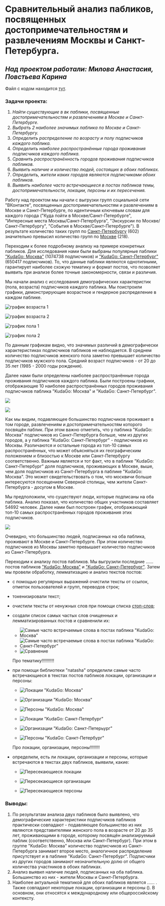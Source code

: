 # __Сравнительный анализ пабликов, посвященных достопримечательностям и развлечениям Москвы и Санкт-Петербурга.__

## _Над проектом работали: Милова Анастасия, Повстьева Карина_

Файл с кодом находится [тут]().

### __Задачи проекта:__

1. _Найти существующие в вк паблики, посвященные достопримечательностям и развлечениям в Москве и Санкт-Петербурге._
2. _Выбрать 2 наиболее значимых паблика по Москве и Санкт-Петербургу._
3. _Определить распределение по возрасту и полу подписчиков каждого паблика._
4. _Определить наиболее распространённые города проживания подписчиков каждого паблика._
5. _Сравнить распространённость городов проживания подписчиков пабликов._
6. _Выявить наличие и количество людей, состоящих в обоих пабликах._
7. _Определить, жители каких городов являются подписчиками обоих пабликов._
8. _Выявить наиболее часто встречающиеся в постах пабликов темы, достопримечательности, локации, персоны и их пересечения._

Работу над проектом мы начали с выгрузки групп социальной сети "ВКонтакте", посвященных достопримечательностям и развлечениям в Москве и Санкт-Петербурге, по идентичным ключевым словам для каждого города ("Куда пойти в Москве/Санкт-Петербурге", "Интересные места Москвы/Санкт-Петербурга", "Экскурсии по Москве/Санкт-Петербургу", "События в Москве/Санкт-Петербурге"). В результате количество таких групп по [Санкт-Петербургу](files/saved_groups_spb.tsv) (602) значительно превысил количество групп по [Москве](files/saved_groups_spb.tsv) (218).

Переходим к более подробному анализу на примере конкретных пабликов. Для исследования нами были выбраны популярные паблики ["KudaGo: Москва"](https://vk.com/kudago) (1074738 подписчиков) и ["KudaGo: Санкт-Петербург"](https://vk.com/kudagospb) (650417 подписчиков). То, что данные паблики являются однотипными, гарантирует наиболее схожую тематику и формат постов, что позволяет выявить при анализе более точные закономерности, связи и различия.

Мы начали анализ с исследования демографических характеристик (пола, возраста) подписчиков каждого паблика. Мы поистроили графики, демонстрирующие возрастное и гендерное распределение в каждом паблике. 

![график возраста 1](graphs/birth_count_msk.png)

![график возраста 2](graphs/birth_count_spb.png)


![график пола 1](graphs/sex_count_msk.png)

![график пола 2](graphs/sex_count_spb.png)



По данным графикам видно, что значимых различий в демографически характеристиках подписчиков пабликов не наблюдается. В среднем количество подписчиков женского пола заметно превышает количество подписчиков мужского пола. Средний возраст подписчиков - от 20 до 35 лет (1985 - 2000 годы рождения).

Далее нами были определены наиболее распространённые города проживания подписчиков каждого паблика. Были построены графики, отображающие 10 наиболее распространённых городов проживания подписчиков паблика "KudaGo: Москва" и "KudaGo: Санкт-Петербург".


![](graphs/city_count_msk.png)


![](graphs/city_count_spb.png)


Как мы видим, подавляющее большинство подписчиков проживает в том городе, развлечениям и достопримечательностям которого посвящён паблик. При этом важно отметить, что у паблика "KudaGo: Москва" подписчиков из Санкт-Петербурга больше, чем из других городов, а у паблика "KudaGo: Санкт-Петербург" - подписчиков из Москвы. Различаются и остальные города из топ-10 самых распространённых, что может объясняться их географическим положением и близостью к Москве или Санкт-Петербургу соответственно. Важным является и тот факт, что в паблике "KudaGo: Санкт-Петербург" доля подписчиков, проживающих в Москве, выше, чем доля подписчиков из Санкт-Петербурга в паблике "KudaGo: Москва". Это может свидетельствовать о том, что москвичи больше интересуются посещением Северной столицы, чем жители Санкт-Петербурга - досугом в Москве.

Мы предположили, что существуют люди, которые подписаны на оба паблика. Анализ показал, что количество общих участников составляет 54692 человек. Далее нами был построен график, отображающий топ-10 самых распространённых городов проживания этих подписчиков. 

![](graphs/city_count_inter.png)

Очевидно, что большинство людей, подписанных на оба паблика, проживают в Москве и Санкт-Петербурге. При этом количество подписчиков из Москвы заметно превышает количество подписчиков из Санкт-Петербурга.


Переходим к анализу постов пабликов. Мы выгрузили последние ...... постов пабликов ["KudaGo: Москва"](files/posts_msk) и ["KudaGo: Санкт-Петербург"](files/posts_spb). Затем мы провели обработку, лемматизацию и анализ текстов постов:

* с помощью регулярных выражений очистили тексты от ссылок, отметок пользователей и групп, переводов строк;

* токенизировали текст;
  
* очистили тексты от ненужных слов при помощи списка [стоп-слов](files/stopwords_russian.txt);

* создали список самых частых слов очищенных и лемматизированных постов и сравненили их:

     * ![Самые часто встречаемые слова в постах паблика "KudaGo: Москва"]()
     * ![Самые часто встречаемые слова в постах паблика "KudaGo: Санкт-Петербург"]()
     * ![Сравнение]()
     
     
  Про тематику!!!!!!!!!!

* при помощи библиотеки "natasha" определили самые часто встречающиеся в текстах постов пабликов локации, организации и персоны:

     * ![Локации "KudaGo: Москва"]()   
     
     * ![Организации "KudaGo: Москва"]() 
     
     * ![Персоны "KudaGo: Москва"]() 
     
     * ![Локации "KudaGo: Санкт-Петербург"]() 
     
     * ![Организации "KudaGo: Санкт-Петерьург"]() 
     
     * ![Персоны "KudaGo: Санкт-Петербург"]() 
     
  Про локации, организации, персоны!!!!!!!!
     
* определили, есть ли локации, организации и персоны, которые встречаются в текстах двух пабликов, выявили, какие:

     * ![Пересекающиеся локации]() 
     
     * ![Пересекающиеся организации]() 
     
     * ![Пересекающиеся персоны]() 


### __Выводы:__

1. По результатам анализа двух пабликов было выявлено, что демографические характеристики подписчиков пабликов практически совпадают - подавляющее большинство из них являются представителями женского пола в возрасте от 20 до 35 лет, проживающими в городе, которому посвящён анализируемый паблик (соответственно, Москва или Санкт-Петербург). При этом в группе "KudaGo: Москва" количество подписчиков из Санкт-Петербурга занимает второе место, аналогичное распределение присутствует и в паблике "KudaGo: Санкт-Петербург". Подписчики из других городов занимают незначительную долю от общего количества участников в обоих пабликах.
2. Анализ выявил наличие людей, подписанных на оба паблика. Большинство из них - жители Москвы и Санкт-Петербурга.
3. Наиболее актуальной тематикой для обоих пабликов является ...... . Также совпадают некоторые локации, организации и персоны (). В основном, они относятся к международному или общероссийскому контексту.
